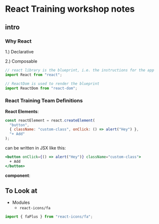 # React Training workshop notes

## **intro**

### Why React

1.) Declarative

2.) Composable

```js
// react library is the blueprint, i.e. the instructions for the app
import React from "react";

// ReactDom is used to render the blueprint
import ReactDom from "react-dom";
```

### **React Training Team Definitions**

**React Elements**:

```js
const reactElement = react.createElement(
  "button",
  { className: "custom-class", onClick: () => alert("Hey") },
  "+ Add"
);
```

can be written in JSX like this:

```jsx
<button onClick={() => alert("Hey")} className="custom-class">
  + Add
</button>
```

**component**:

## To Look at

- Modules
  - `react-icons/fa`

```js
import { faPlus } from "react-icons/fa";
```

